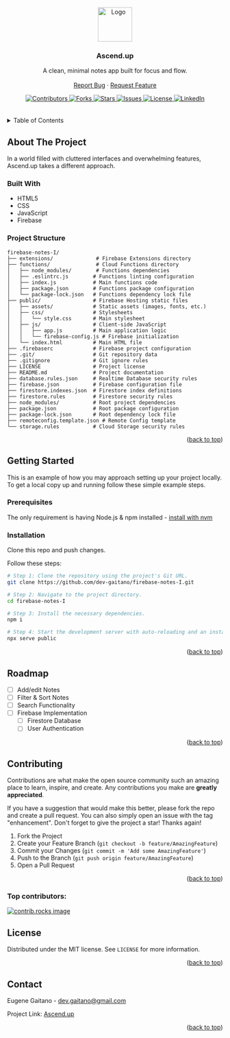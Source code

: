 <a id="readme-top"></a>


<!-- PROJECT LOGO -->
<br />
<div align="center">
  <a href="https://github.com/dev-gaitano/firebase-notes-I">
    <img src="https://i.pinimg.com/736x/57/d8/4b/57d84b93155cdcdfdbd7cc611e3f0886.jpg" alt="Logo" width="80" height="80">
  </a>

<h3 align="center">Ascend.up</h3>

  <p align="center">
    A clean, minimal notes app built for focus and flow.
    <br />
    <br />
    <a href="https://github.com/dev-gaitano/firebase-notes-I /issues/new?labels=bug&template=bug-report---.md">Report Bug</a>
    &middot;
    <a href="https://github.com/dev-gaitano/firebase-notes-I/issues/new?labels=enhancement&template=feature-request---.md">Request Feature</a>
  </p>
</div>



<!-- PROJECT SHIELDS -->
<div align="center">

  <a href="https://github.com/dev-gaitano/firebase-notes-I/graphs/contributors">
    <img src="https://img.shields.io/github/contributors/dev-gaitano/firebase-notes-I.svg?style=for-the-badge" alt="Contributors">
  </a>
  <a href="https://github.com/dev-gaitano/firebase-notes-I/network/members">
    <img src="https://img.shields.io/github/forks/dev-gaitano/firebase-notes-I.svg?style=for-the-badge" alt="Forks">
  </a>
  <a href="https://github.com/dev-gaitano/firebase-notes-I/stargazers">
    <img src="https://img.shields.io/github/stars/dev-gaitano/firebase-notes-I.svg?style=for-the-badge" alt="Stars">
  </a>
  <a href="https://github.com/dev-gaitano/firebase-notes-I/issues">
    <img src="https://img.shields.io/github/issues/dev-gaitano/firebase-notes-I.svg?style=for-the-badge" alt="Issues">
  </a>
  <a href="https://github.com/dev-gaitano/firebase-notes-I/blob/master/LICENSE">
    <img src="https://img.shields.io/github/license/dev-gaitano/firebase-notes-I.svg?style=for-the-badge" alt="License">
  </a>
  <a href="https://www.linkedin.com/in/eugene-gaitano">
    <img src="https://img.shields.io/badge/-LinkedIn-black.svg?style=for-the-badge&logo=linkedin&colorB=555" alt="LinkedIn">
  </a>

</div>

<br />
<br />

<!-- TABLE OF CONTENTS -->
<details>
  <summary>Table of Contents</summary>
  <ol>
    <li>
      <a href="#about-the-project">About The Project</a>
      <ul>
        <li><a href="#built-with">Built With</a></li>
        <li><a href="project-structure">Project Structure</a></li>
      </ul>
    </li>
    <li>
      <a href="#getting-started">Getting Started</a>
      <ul>
        <li><a href="#prerequisites">Prerequisites</a></li>
        <li><a href="#installation">Installation</a></li>
      </ul>
    </li>
    <li><a href="#roadmap">Roadmap</a></li>
    <li><a href="#contributing">Contributing</a></li>
    <li><a href="#license">License</a></li>
    <li><a href="#contact">Contact</a></li>
  </ol>
</details>



<!-- ABOUT THE PROJECT -->
## About The Project

<!-- [![Product Name Screen Shot][product-screenshot]](https://example.com) -->


In a world filled with cluttered interfaces and overwhelming features, Ascend.up takes a different approach.



### Built With

* HTML5
* CSS
* JavaScript
* Firebase



### Project Structure

```
firebase-notes-I/
├── extensions/              # Firebase Extensions directory
├── functions/               # Cloud Functions directory
│   ├── node_modules/        # Functions dependencies
│   ├── .eslintrc.js        # Functions linting configuration
│   ├── index.js            # Main functions code
│   ├── package.json        # Functions package configuration
│   └── package-lock.json   # Functions dependency lock file
├── public/                 # Firebase Hosting static files
│   ├── assets/             # Static assets (images, fonts, etc.)
│   ├── css/                # Stylesheets
│   │   └── style.css       # Main stylesheet
│   ├── js/                 # Client-side JavaScript
│   │   ├── app.js          # Main application logic
│   │   └── firebase-config.js # Firebase initialization
│   └── index.html          # Main HTML file
├── .firebaserc             # Firebase project configuration
├── .git/                   # Git repository data
├── .gitignore              # Git ignore rules
├── LICENSE                 # Project license
├── README.md               # Project documentation
├── database.rules.json     # Realtime Database security rules
├── firebase.json           # Firebase configuration file
├── firestore.indexes.json  # Firestore index definitions
├── firestore.rules         # Firestore security rules
├── node_modules/           # Root project dependencies
├── package.json            # Root package configuration
├── package-lock.json       # Root dependency lock file
├── remoteconfig.template.json # Remote Config template
└── storage.rules           # Cloud Storage security rules
```

<p align="right">(<a href="#readme-top">back to top</a>)</p>



<!-- GETTING STARTED -->
## Getting Started

This is an example of how you may approach setting up your project locally.
To get a local copy up and running follow these simple example steps.

### Prerequisites

The only requirement is having Node.js & npm installed - [install with nvm](https://github.com/nvm-sh/nvm#installing-and-updating)

### Installation

Clone this repo and push changes. 

Follow these steps:

```sh
# Step 1: Clone the repository using the project's Git URL.
git clone https://github.com/dev-gaitano/firebase-notes-I.git

# Step 2: Navigate to the project directory.
cd firebase-notes-I

# Step 3: Install the necessary dependencies.
npm i

# Step 4: Start the development server with auto-reloading and an instant preview.
npx serve public
```

<p align="right">(<a href="#readme-top">back to top</a>)</p>



<!-- ROADMAP -->
## Roadmap

- [ ] Add/edit Notes
- [ ] Filter & Sort Notes
- [ ] Search Functionality
- [ ] Firebase Implementation
    - [ ] Firestore Database
    - [ ] User Authentication

<p align="right">(<a href="#readme-top">back to top</a>)</p>



<!-- CONTRIBUTING -->
## Contributing

Contributions are what make the open source community such an amazing place to learn, inspire, and create. Any contributions you make are **greatly appreciated**.

If you have a suggestion that would make this better, please fork the repo and create a pull request. You can also simply open an issue with the tag "enhancement".
Don't forget to give the project a star! Thanks again!

1. Fork the Project
2. Create your Feature Branch (`git checkout -b feature/AmazingFeature`)
3. Commit your Changes (`git commit -m 'Add some AmazingFeature'`)
4. Push to the Branch (`git push origin feature/AmazingFeature`)
5. Open a Pull Request

<p align="right">(<a href="#readme-top">back to top</a>)</p>

### Top contributors:

<a href="https://github.com/dev-gaitano/firebase-notes-I/graphs/contributors">
  <img src="https://contrib.rocks/image?repo=dev-gaitano/firebase-notes-I" alt="contrib.rocks image" />
</a>



<!-- LICENSE -->
## License

Distributed under the MIT license. See `LICENSE` for more information.

<p align="right">(<a href="#readme-top">back to top</a>)</p>



<!-- CONTACT -->
## Contact

Eugene Gaitano - dev.gaitano@gmail.com

Project Link:
[Ascend.up](https://ascendup.netlify.app/)

<p align="right">(<a href="#readme-top">back to top</a>)</p>



<!-- MARKDOWN LINKS & IMAGES -->
<!-- https://www.markdownguide.org/basic-syntax/#reference-style-links -->
[contributors-shield]: https://img.shields.io/github/contributors/dev-gaitano/firebase-notes-I.svg?style=for-the-badge
[contributors-url]: https://github.com/dev-gaitano/firebase-notes-I/graphs/contributors
[forks-shield]: https://img.shields.io/github/forks/dev-gaitano/firebase-notes-I.svg?style=for-the-badge
[forks-url]: https://github.com/dev-gaitano/firebase-notes-I/network/members
[stars-shield]: https://img.shields.io/github/stars/dev-gaitano/firebase-notes-I.svg?style=for-the-badge
[stars-url]: https://github.com/dev-gaitano/firebase-notes-I/stargazers
[issues-shield]: https://img.shields.io/github/issues/dev-gaitano/firebase-notes-I.svg?style=for-the-badge
[issues-url]: https://github.com/dev-gaitano/firebase-notes-I/issues
[license-shield]: https://img.shields.io/github/license/dev-gaitano/firebase-notes-I.svg?style=for-the-badge
[license-url]: https://github.com/dev-gaitano/firebase-notes-I/blob/master/LICENSE
[linkedin-shield]: https://img.shields.io/badge/-LinkedIn-black.svg?style=for-the-badge&logo=linkedin&colorB=555
[linkedin-url]: https://www.linkedin.com/in/eugene-gaitano
[product-screenshot]: images/screenshot.png
[Next.js]: https://img.shields.io/badge/next.js-000000?style=for-the-badge&logo=nextdotjs&logoColor=white
[Next-url]: https://nextjs.org/
[React.js]: https://img.shields.io/badge/React-20232A?style=for-the-badge&logo=react&logoColor=61DAFB
[React-url]: https://reactjs.org/

